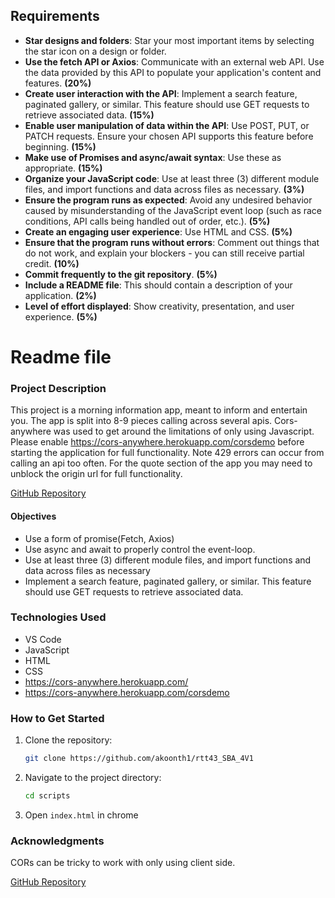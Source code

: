 ## Requirements



- **Star designs and folders**: Star your most important items by selecting the star icon on a design or folder.
- **Use the fetch API or Axios**: Communicate with an external web API. Use the data provided by this API to populate your application's content and features. **(20%)**
- **Create user interaction with the API**: Implement a search feature, paginated gallery, or similar. This feature should use GET requests to retrieve associated data. **(15%)**
- **Enable user manipulation of data within the API**: Use POST, PUT, or PATCH requests. Ensure your chosen API supports this feature before beginning. **(15%)**
- **Make use of Promises and async/await syntax**: Use these as appropriate. **(15%)**
- **Organize your JavaScript code**: Use at least three (3) different module files, and import functions and data across files as necessary. **(3%)**
- **Ensure the program runs as expected**: Avoid any undesired behavior caused by misunderstanding of the JavaScript event loop (such as race conditions, API calls being handled out of order, etc.). **(5%)**
- **Create an engaging user experience**: Use HTML and CSS. **(5%)**
- **Ensure that the program runs without errors**: Comment out things that do not work, and explain your blockers - you can still receive partial credit. **(10%)**
- **Commit frequently to the git repository**. **(5%)**
- **Include a README file**: This should contain a description of your application. **(2%)**
- **Level of effort displayed**: Show creativity, presentation, and user experience. **(5%)**



# Readme file

### Project Description

This project is a morning information app, meant to inform and entertain you. The app is  split into 8-9 pieces calling across several apis. Cors-anywhere was used to get around the limitations of only using Javascript. Please enable https://cors-anywhere.herokuapp.com/corsdemo before starting the application for full functionality. Note 429 errors can occur from calling an api too often. For the quote section of the app you may need to unblock the origin url for full functionality.


[GitHub Repository](https://github.com/akoonth1/SBA_4v1 "GitHub SBA4")

#### Objectives
- Use a form of promise(Fetch, Axios)
- Use async and await to properly control the event-loop.
- Use at least three (3) different module files, and import functions and data across files as necessary
-  Implement a search feature, paginated gallery, or similar. This feature should use GET requests to retrieve associated data.

### Technologies Used
- VS Code
- JavaScript
- HTML
- CSS
- https://cors-anywhere.herokuapp.com/
- https://cors-anywhere.herokuapp.com/corsdemo

### How to Get Started
1. Clone the repository:
    ```bash
    git clone https://github.com/akoonth1/rtt43_SBA_4V1
    ```
2. Navigate to the project directory:
    ```bash
    cd scripts
    ```
3. Open `index.html` in chrome

### Acknowledgments
CORs can be tricky to work with only using client side.


[GitHub Repository](https://github.com/akoonth1/rtt43_SBA_4V1 "GitHub SBA4")

